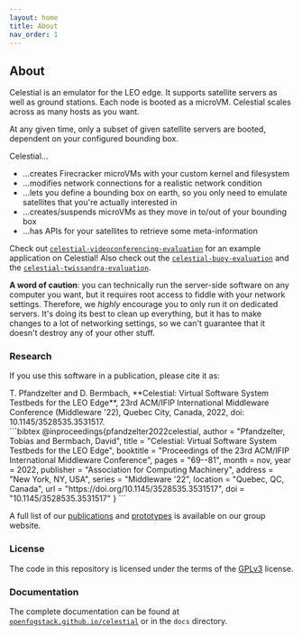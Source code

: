 ```yaml
---
layout: home
title: About
nav_order: 1
---
```


## About

Celestial is an emulator for the LEO edge.
It supports satellite servers as well as ground stations.
Each node is booted as a microVM.
Celestial scales across as many hosts as you want.

At any given time, only a subset of given satellite servers are booted,
dependent on your configured bounding box.

Celestial...

- ...creates Firecracker microVMs with your custom kernel and filesystem
- ...modifies network connections for a realistic network condition
- ...lets you define a bounding box on earth, so you only need to emulate
  satellites that you're actually interested in
- ...creates/suspends microVMs as they move in to/out of your bounding box
- ...has APIs for your satellites to retrieve some meta-information

Check out [`celestial-videoconferencing-evaluation`](https://github.com/OpenFogStack/celestial-videoconferencing-evaluation)
for an example application on Celestial!
Also check out the [`celestial-buoy-evaluation`](https://github.com/OpenFogStack/celestial-buoy-evaluation)
and the [`celestial-twissandra-evaluation`](https://github.com/OpenFogStack/celestial-twissandra-evaluation).

**A word of caution**: you can technically run the server-side software on any
computer you want, but it requires root access to fiddle with your network settings.
Therefore, we _highly_ encourage you to only run it on dedicated servers.
It's doing its best to clean up everything, but it has to make changes to a lot
of networking settings, so we can't guarantee that it doesn't destroy any of your
other stuff.

### Research

If you use this software in a publication, please cite it as:

<div class="code-example" markdown="1">
T. Pfandzelter and D. Bermbach, **Celestial: Virtual Software System Testbeds
for the LEO Edge**, 23rd ACM/IFIP International Middleware Conference
(Middleware '22), Quebec City, Canada, 2022, doi: 10.1145/3528535.3531517.
</div>
```bibtex
@inproceedings{pfandzelter2022celestial,
    author = "Pfandzelter, Tobias and Bermbach, David",
    title = "Celestial: Virtual Software System Testbeds for the LEO Edge",
    booktitle = "Proceedings of the 23rd ACM/IFIP International Middleware Conference",
    pages = "69--81",
    month = nov,
    year = 2022,
    publisher = "Association for Computing Machinery",
    address = "New York, NY, USA",
    series = "Middleware '22",
    location = "Quebec, QC, Canada",
    url = "https://doi.org/10.1145/3528535.3531517",
    doi = "10.1145/3528535.3531517"
}
```

A full list of our [publications](https://www.tu.berlin/en/mcc/research/publications/)
and [prototypes](https://www.tu.berlin/en/mcc/research/prototypes/)
is available on our group website.

### License

The code in this repository is licensed under the terms of the [GPLv3](./LICENSE)
license.

### Documentation

The complete documentation can be found at [`openfogstack.github.io/celestial`](https://openfogstack.github.io/celestial)
or in the `docs` directory.
